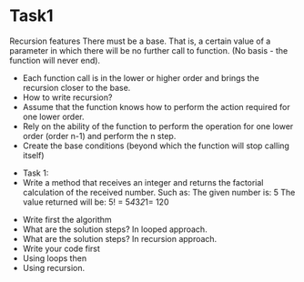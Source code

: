 # Task1

Recursion features
There must be a base.
That is, a certain value of a parameter in which there will be no further call to function.
(No basis - the function will never end).
- Each function call is in the lower or higher order and brings the recursion closer to the base.
- How to write recursion?
- Assume that the function knows how to perform the action required for one lower order.
- Rely on the ability of the function to perform the operation for one lower order (order n-1) and
perform the n step.
- Create the base conditions (beyond which the function will stop calling itself)
* Task 1:
* Write a method that receives an integer and returns the factorial calculation of the received
number.
Such as: The given number is: 5
 The value returned will be: 5! = 5*4*3*2*1= 120
- Write first the algorithm
- What are the solution steps? In looped approach.
- What are the solution steps? In recursion approach.
- Write your code first
- Using loops then
- Using recursion. 
